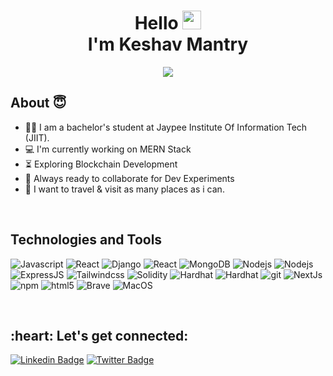 <!-- Introduction -->
<h1 align="center">Hello <img src="https://emojis.slackmojis.com/emojis/images/1531849430/4246/blob-sunglasses.gif?1531849430" width="30"/><br> I'm Keshav Mantry</h1>

<!-- Cool animation mentioning my techstack -->
<p align="center">
  <a href="https://github.com/DenverCoder1/readme-typing-svg"><img src="https://readme-typing-svg.herokuapp.com?color=%23F75F5F&size=20&center=true&vCenter=true&lines=MERN-Stack+Developer;C%2B%2B+%7C+DS+%7C+Algorithm;Next.Js+%7C+Node.Js+%7C+MongoDB"></a>
</p>


## About 😇
- 👨‍🎓 I am a bachelor's student at Jaypee Institute Of Information Tech (JIIT).
- :computer: I'm currently working on MERN Stack
- :hourglass_flowing_sand:  Exploring Blockchain Development
- :rocket: Always ready to collaborate for Dev Experiments
- :dart: I want to travel & visit as many places as i can.


<!-- divider -->
&nbsp;

<!-- skills showcase -->
<h2>Technologies and Tools</h2>
<p>
<div>
  <img alt="Javascript" src="https://img.shields.io/badge/JavaScript-F7DF1E?style=flat-sqaure&logo=javascript&logoColor=black" />
  <img alt="React" src="https://img.shields.io/badge/C%2B%2B-00599C?style=flat-square&logo=c%2B%2B&logoColor=white" />
   <img alt="Django" src="https://img.shields.io/badge/django.js-404D59?style=flat-sqaure" />
  <img alt="React" src="https://img.shields.io/badge/-React-45b8d8?style=flat-square&logo=react&logoColor=white" />
  <img alt="MongoDB" src="https://img.shields.io/badge/-MongoDB-13aa52?style=flat-square&logo=mongodb&logoColor=white" />
  <img alt="Nodejs" src="https://img.shields.io/badge/-Nodejs-43853d?style=flat-square&logo=Node.js&logoColor=white" />
  <img alt="Nodejs" src=" https://img.shields.io/badge/flutter-404D59?style=flat-sqaure" />
    <img alt="ExpressJS" src="https://img.shields.io/badge/Express.js-404D59?style=flat-sqaure" />
   <img alt="Tailwindcss" src="https://img.shields.io/badge/Tailwind_CSS-38B2AC?style=flat-sqaure&logo=tailwind-css&logoColor=white" />
  <img alt="Solidity" src="https://img.shields.io/badge/-Solidity-5C2D91?style=flat-square&logo=solidity&logoColor=white" />
  <img alt="Hardhat" src="https://img.shields.io/badge/-Hardhat-ED8B00?style=flat-square&logo=hardhat&logoColor=white" />
  <img alt="Hardhat" src="https://img.shields.io/badge/Ethereum-3C3C3D?style=flat-sqaure&logo=Ethereum&logoColor=white" />
  <img alt="git" src="https://img.shields.io/badge/-Git-F05032?style=flat-square&logo=git&logoColor=white" />
  <img alt="NextJs" src="https://img.shields.io/badge/-NextJs-ea2845?style=flat-square&logo=react&logoColor=white" />
  <img alt="npm" src="https://img.shields.io/badge/-YARN-CB3837?style=flat-square&logo=yarn&logoColor=white" />
  <img alt="html5" src="https://img.shields.io/badge/-HTML5-E34F26?style=flat-square&logo=html5&logoColor=white" />
  <img alt="Brave" src="https://img.shields.io/badge/-Brave-FB542B?style=flat-square&logo=brave&logoColor=white" />
  <img alt="MacOS" src="https://img.shields.io/badge/-Mac%20OS-000000?style=flat-square&logo=apple&logoColor=white" />
  
</div>
</p>

<!-- divider -->
&nbsp;

<!-- most used languages -->

  
 <h2 align="left">:heart: Let's get connected:</h2>

[![Linkedin Badge](https://img.shields.io/badge/-LINKEDIN-blue?style=flat-square&logo=Linkedin&logoColor=white&link=https://www.linkedin.com/in/namanagrwal/)](https://www.linkedin.com/in/keshav-mantry-613768229/) 
[![Twitter Badge](https://img.shields.io/badge/-TWITTER-1ca0f1?style=flat-square&labelColor=1ca0f1&logo=twitter&logoColor=white&link=https://twitter.com/Naman_Agrwl)](https://x.com/Keshav27808856?t=y1Ie5e6lFcimqAImeP72OQ&s=09)
